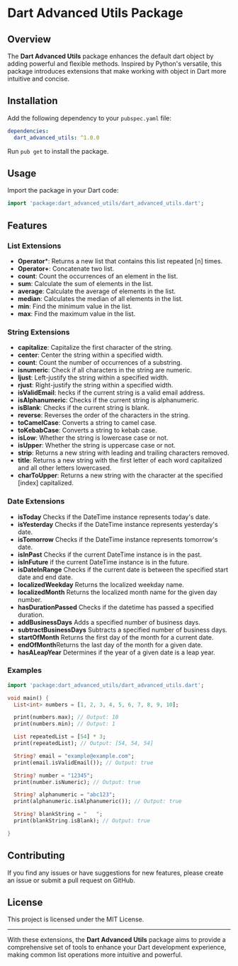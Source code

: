 # Dart Advanced Utils Package

## Overview

The **Dart Advanced Utils** package enhances the default dart object by adding powerful and flexible methods. Inspired by Python's versatile, this package introduces extensions that make working with object in Dart more intuitive and concise.

## Installation

Add the following dependency to your `pubspec.yaml` file:

```yaml
dependencies:
  dart_advanced_utils: ^1.0.0
```

Run `pub get` to install the package.

## Usage

Import the package in your Dart code:

```dart
import 'package:dart_advanced_utils/dart_advanced_utils.dart';
```

## Features

### List Extensions

- **Operator***: Returns a new list that contains this list repeated [n] times.
- **Operator+**: Concatenate two list.
- **count**: Count the occurrences of an element in the list.
- **sum**: Calculate the sum of elements in the list.
- **average**: Calculate the average of elements in the list.
- **median**: Calculates the median of all elements in the list.
- **min**: Find the minimum value in the list.
- **max**: Find the maximum value in the list.

### String Extensions

- **capitalize**: Capitalize the first character of the string.
- **center**: Center the string within a specified width.
- **count**: Count the number of occurrences of a substring.
- **isnumeric**: Check if all characters in the string are numeric.
- **ljust**: Left-justify the string within a specified width.
- **rjust**: Right-justify the string within a specified width.
- **isValidEmail**: hecks if the current string is a valid email address.
- **isAlphanumeric**: Checks if the current string is alphanumeric.
- **isBlank**: Checks if the current string is blank.
- **reverse**: Reverses the order of the characters in the string.
- **toCamelCase**: Converts a string to camel case.
- **toKebabCase**: Converts a string to kebab case.
- **isLow**: Whether the string is lowercase case or not.
- **isUpper**: Whether the string is uppercase case or not.
- **strip**: Returns a new string with leading and trailing characters removed.
- **title**: Returns a new string with the first letter of each word capitalized and all other letters lowercased.
- **charToUpper**: Returns a new string with the character at the specified [index] capitalized.

### Date Extensions

- **isToday** Checks if the DateTime instance represents today's date.
- **isYesterday** Checks if the DateTime instance represents yesterday's date.
- **isTomorrow** Checks if the DateTime instance represents tomorrow's date.
- **isInPast** Checks if the current DateTime instance is in the past.
- **isInFuture** if the current DateTime instance is in the future.
- **isDateInRange** Checks if the current date is between the specified start date and end date.
- **localizedWeekday** Returns the localized weekday name.
- **localizedMonth** Returns the localized month name for the given day number.
- **hasDurationPassed** Checks if the datetime has passed a specified duration.
- **addBusinessDays** Adds a specified number of business days.
- **subtractBusinessDays** Subtracts a specified number of business days.
- **startOfMonth** Returns the first day of the month for a current date.
- **endOfMonth**Returns the last day of the month for a given date.
- **hasALeapYear** Determines if the year of a given date is a leap year.

### Examples

```dart
import 'package:dart_advanced_utils/dart_advanced_utils.dart';

void main() {
  List<int> numbers = [1, 2, 3, 4, 5, 6, 7, 8, 9, 10];

  print(numbers.max); // Output: 10
  print(numbers.min); // Output: 1

  List repeatedList = [54] * 3;
  print(repeatedList); // Output: [54, 54, 54]

  String? email = "example@example.com";
  print(email.isValidEmail()); // Output: true

  String? number = "12345";
  print(number.isNumeric); // Output: true

  String? alphanumeric = "abc123";
  print(alphanumeric.isAlphanumeric()); // Output: true

  String? blankString = "   ";
  print(blankString.isBlank); // Output: true

}
```

## Contributing

If you find any issues or have suggestions for new features, please create an issue or submit a pull request on GitHub.

## License

This project is licensed under the MIT License.

---

With these extensions, the **Dart Advanced Utils** package aims to provide a comprehensive set of tools to enhance your Dart development experience, making common list operations more intuitive and powerful.
